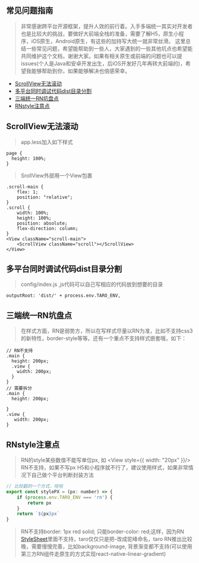## 常见问题指南

> 非常感谢跨平台开源框架，提升人效的前行着。入手多端统一其实对开发者也是比较大的挑战，要做好大前端全栈的准备，需要了解H5，原生小程序，iOS原生，Android原生，有这些的加持写大统一就非常丝滑。
这里总结一些常见问题，希望能帮助到一些人，大家遇到的一些其他坑点也希望能共同维护这个文档，谢谢大家。如果有相关原生或前端的问题也可以提issues(个人是Java和安卓开发出生，后iOS开发好几年再转大前端的)，希望我能够帮助到你，如果能够解决也倍感荣幸。

- [ScrollView无法滚动](#ScrollView无法滚动)
- [多平台同时调试代码dist目录分割](#多平台同时调试代码dist目录分割)
- [三端统一RN坑盘点](#三端统一RN坑盘点)
- [RNstyle注意点](#RNstyle注意点)

## ScrollView无法滚动

> app.less加入如下样式


```
page {
  height: 100%;
}
```

> SrollView外部用一个View包裹


```
.scroll-main {
    flex: 1;
    position: "relative";
}
.scroll {
    width: 100%;
    height: 100%;
    position: absolute;
    flex-direction: column;
}
<View className="scroll-main">
    <ScrollView className="scroll"></ScrollView>
</View>
```

## 多平台同时调试代码dist目录分割

> config/index.js ,js代码可以自己写相应的代码放到想要的目录

```
outputRoot: 'dist/' + process.env.TARO_ENV,
```

## 三端统一RN坑盘点

> 在样式方面，RN是弱势方，所以在写样式尽量以RN为准，比如不支持css3的新特性，border-style等等。还有一个重点不支持样式嵌套哦，如下：

```
// RN不支持
.main {
  height: 200px;
  .view {
    width: 200px;
  }
}
// 需要拆分
.main {
  height: 200px;
  
}
.view {
   width: 200px;
}

```

## RNstyle注意点

> RN的style某些数值不能写单位px, 如 <View style={{ width: "20px" }}/> RN不支持，如果不写px H5和小程序就不行了，建议使用样式，如果非常情况下自己做个平台判断封装方法

```javascript
// 比较戳的一个方式，哈哈
export const stylePX = (px: number) => {
    if (process.env.TARO_ENV === 'rn') {
        return px
    }
    return `${px}px`
}
```

> RN不支持border: 1px red solid;  只能border-color: red;这样，因为RN [StyleSheet](https://reactnative.dev/docs/0.66/stylesheet)里面不支持，taro仅仅只是把-改成驼峰命名，taro RN推出比较晚，需要慢慢完善，比如background-image, 背景渐变都不支持(可以使用第三方RN组件走原生的方式实现react-native-linear-gradient)



